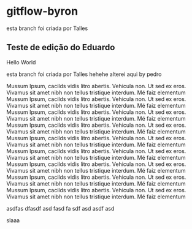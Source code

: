# gitflow-byron

esta branch foi criada por Talles

## Teste de edição do Eduardo

Hello World

esta branch foi criada por Talles
hehehe alterei aqui by pedro


Mussum Ipsum, cacilds vidis litro abertis. Vehicula non. Ut sed ex eros. Vivamus sit amet nibh non tellus tristique interdum. Mé faiz elementum 
Mussum Ipsum, cacilds vidis litro abertis. Vehicula non. Ut sed ex eros. Vivamus sit amet nibh non tellus tristique interdum. Mé faiz elementum 
Mussum Ipsum, cacilds vidis litro abertis. Vehicula non. Ut sed ex eros. Vivamus sit amet nibh non tellus tristique interdum. Mé faiz elementum 
Mussum Ipsum, cacilds vidis litro abertis. Vehicula non. Ut sed ex eros. Vivamus sit amet nibh non tellus tristique interdum. Mé faiz elementum 
Mussum Ipsum, cacilds vidis litro abertis. Vehicula non. Ut sed ex eros. Vivamus sit amet nibh non tellus tristique interdum. Mé faiz elementum 
Mussum Ipsum, cacilds vidis litro abertis. Vehicula non. Ut sed ex eros. Vivamus sit amet nibh non tellus tristique interdum. Mé faiz elementum 
Mussum Ipsum, cacilds vidis litro abertis. Vehicula non. Ut sed ex eros. Vivamus sit amet nibh non tellus tristique interdum. Mé faiz elementum 
Mussum Ipsum, cacilds vidis litro abertis. Vehicula non. Ut sed ex eros. Vivamus sit amet nibh non tellus tristique interdum. Mé faiz elementum 
Mussum Ipsum, cacilds vidis litro abertis. Vehicula non. Ut sed ex eros. Vivamus sit amet nibh non tellus tristique interdum. Mé faiz elementum 

asdfas
dfasdf
asd
fasd
fa
sdf
asd
asdf
asd

slaaa


